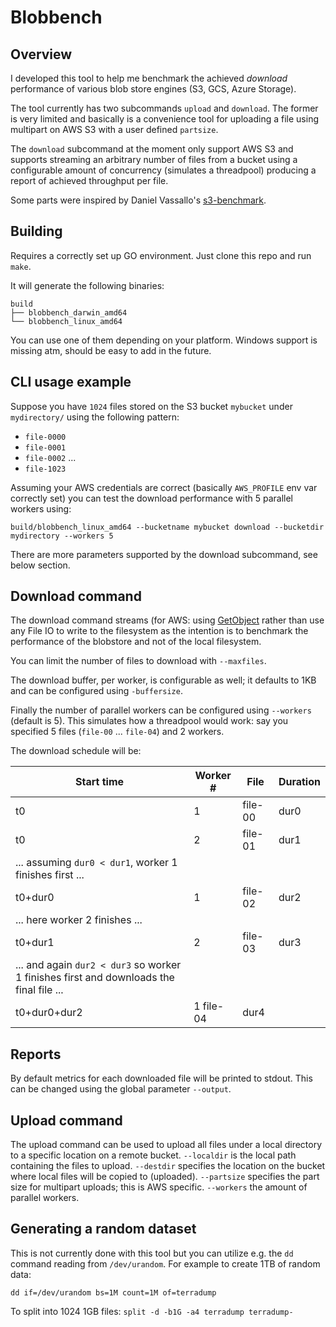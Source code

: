 # Blobbench

## Overview

I developed this tool to help me benchmark the achieved *download* performance of various blob store engines (S3, GCS, Azure Storage).

The tool currently has two subcommands `upload` and `download`.
The former is very limited and basically is a convenience tool for uploading a file using multipart on AWS S3 with a user defined `partsize`.

The `download` subcommand at the moment only support AWS S3 and supports streaming an arbitrary number of files from a bucket using a configurable amount of concurrency (simulates a threadpool) producing a report of achieved throughput per file.

Some parts were inspired by Daniel Vassallo's [s3-benchmark](https://github.com/dvassallo/s3-benchmark).

## Building

Requires a correctly set up GO environment.
Just clone this repo and run `make`.

It will generate the following binaries:

``` shell
build
├── blobbench_darwin_amd64
└── blobbench_linux_amd64
```

You can use one of them depending on your platform.
Windows support is missing atm, should be easy to add in the future.

## CLI usage example

Suppose you have `1024` files stored on the S3 bucket `mybucket` under `mydirectory/` using the following pattern:

- `file-0000`
- `file-0001`
- `file-0002`
...
- `file-1023`

Assuming your AWS credentials are correct (basically `AWS_PROFILE` env var correctly set) you can test the download performance with 5 parallel workers using:

`build/blobbench_linux_amd64 --bucketname mybucket download --bucketdir mydirectory --workers 5`

There are more parameters supported by the download subcommand, see below section.

## Download command

The download command streams (for AWS: using [GetObject](https://docs.aws.amazon.com/AmazonS3/latest/API/API) rather than use any File IO to write to the filesystem as the intention is to benchmark the performance of the blobstore and not of the local filesystem.

You can limit the number of files to download with `--maxfiles`.

The download buffer, per worker, is configurable as well; it defaults to 1KB and can be configured using `-buffersize`.

Finally the number of parallel workers can be configured using `--workers` (default is 5). This simulates how a threadpool would work: say you specified 5 files (`file-00` ... `file-04`) and 2 workers.

The download schedule will be:

| Start time                                                                          | Worker #  | File    | Duration         |
| ----------                                                                          | --------  | ----    | ---------------- |
| t0                                                                                  | 1         | file-00 | dur0             |
| t0                                                                                  | 2         | file-01 | dur1             |
| ... assuming `dur0 < dur1`, worker 1 finishes first ...                           |           |         |                  |
| t0+dur0                                                                             | 1         | file-02 | dur2             |
| ... here worker 2 finishes ...                                                      |           |         |                  |
| t0+dur1                                                                             | 2         | file-03 | dur3             |
| ... and again `dur2 < dur3` so worker 1 finishes first and downloads the final file ... |           |         |                  |
| t0+dur0+dur2                                                                        | 1 file-04 | dur4    |                  |

## Reports

By default metrics for each downloaded file will be printed to stdout.
This can be changed using the global parameter `--output`.

## Upload command

The upload command can be used to upload all files under a local directory to a specific location on a remote bucket.
`--localdir` is the local path containing the files to upload.
`--destdir` specifies the location on the bucket where local files will be copied to (uploaded).
`--partsize` specifies the part size for multipart uploads; this is AWS specific.
`--workers` the amount of parallel workers.

## Generating a random dataset

This is not currently done with this tool but you can utilize e.g. the `dd` command reading from `/dev/urandom`. For example to create 1TB of random data:

`dd if=/dev/urandom bs=1M count=1M of=terradump`

To split into 1024 1GB files: `split -d -b1G -a4 terradump terradump-`

